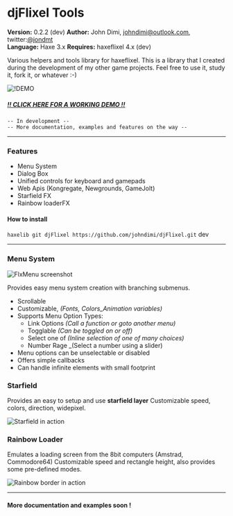 djFlixel Tools
==============
**Version:** 0.2.2 (dev)
**Author:** John Dimi, <johndimi@outlook.com>, twitter:[@jondmt](https://twitter.com/jondmt)  
**Language:** Haxe 3.x
**Requires:** haxeflixel 4.x (dev)

Various helpers and tools library for haxeflixel. This is a library that I created during the development of my other game projects. Feel free to use it, study it, fork it, or whatever :-)

![!DEMO](http://i.imgur.com/7kvDufP.png)
#####  [!! CLICK HERE FOR A WORKING DEMO !!](http://bit.ly/djflx)

```
-- In development -- 
-- More documentation, examples and features on the way --
```

----------

### Features

 - Menu System
 - Dialog Box
 - Unified controls for keyboard and gamepads
 - Web Apis (Kongregate, Newgrounds, GameJolt)
 - Starfield FX
 - Rainbow loaderFX 
 
#### How to install


```haxelib git djFlixel https://github.com/johndimi/djFlixel.git``` dev


--------

### Menu System

![FlxMenu screenshot](http://i.imgur.com/QpJExaG.png)

Provides easy menu system creation with branching submenus.
- Scrollable
- Customizable, _(Fonts, Colors_Animation variables)_
- Supports Menu Option Types:
	- Link Options _(Call a function or goto another menu)_
	- Togglable _(Can be toggled on or off)_
	- Select one of _(Inline selection of one of many choices)_
	- Number Rage _(Select a number using a slider)
- Menu options can be unselectable or disabled
- Offers simple callbacks 
- Can handle infinite elements with small footprint


### Starfield
Provides an easy to setup and use __starfield layer__
Customizable speed, colors, direction, widepixel.

![Starfield in action](http://i.imgur.com/YXD2mUk.gif)

### Rainbow Loader
Emulates a loading screen from the 8bit computers (Amstrad, Commodore64)
Customizable speed and rectangle height, also provides some pre-defined modes.

![Rainbow border in action](http://i.imgur.com/YTjwLWL.gif)

--------

#### More documentation and examples soon !

